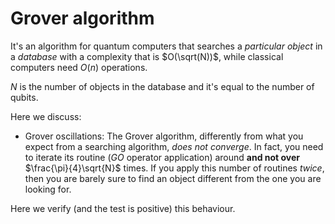 # Grover algorithm
It's an algorithm for quantum computers that searches a _particular object_ in a _database_ with a complexity that is $O(\sqrt(N))$, while classical computers need $O(n)$ operations.

$N$ is the number of objects in the database and it's equal to the number of qubits.

Here we discuss:
- Grover oscillations: The Grover algorithm, differently from what you expect from a searching algorithm, _does not converge_.
In fact, you need to iterate its routine ($GO$ operator application) around **and not over** $\frac{\pi}{4}\sqrt{N}$ times. If you apply this number of routines _twice_, then you are barely sure to find an object different from the one you are looking for.

Here we verify (and the test is positive) this behaviour.